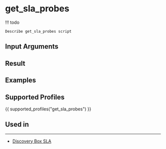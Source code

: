 

# get_sla_probes

<!-- prettier-ignore -->
!!! todo

    Describe get_sla_probes script

## Input Arguments

## Result

## Examples

## Supported Profiles

{{ supported_profiles("get_sla_probes") }}

## Used in
-------
* [Discovery Box SLA](../../../admin/reference/discovery/box/sla.md)
